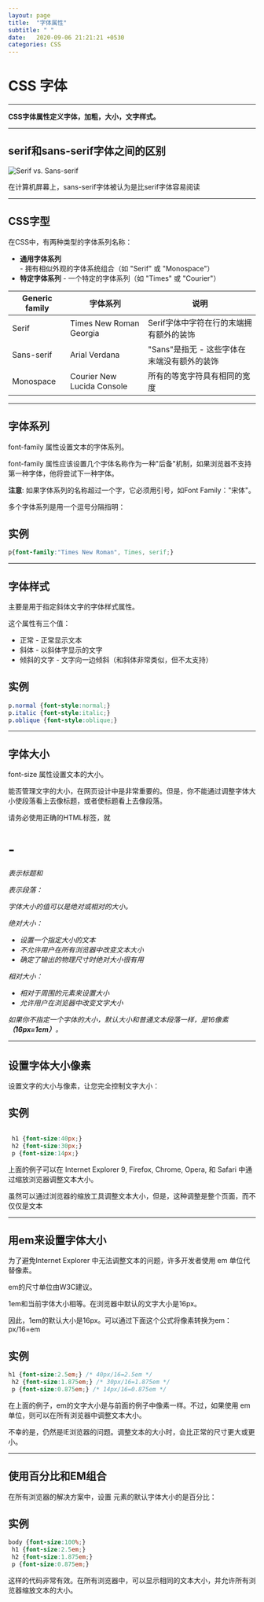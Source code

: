 ```yaml
---
layout: page
title:  "字体属性"
subtitle: " "
date:   2020-09-06 21:21:21 +0530
categories: CSS
---
```




# CSS 字体

------

**CSS字体属性定义字体，加粗，大小，文字样式。**

------

## serif和sans-serif字体之间的区别

![Serif vs. Sans-serif](https://www.runoob.com/images/serif.gif)

 在计算机屏幕上，sans-serif字体被认为是比serif字体容易阅读

------

## CSS字型

在CSS中，有两种类型的字体系列名称：

- **通用字体系列** - 拥有相似外观的字体系统组合（如 "Serif" 或 "Monospace"）
- **特定字体系列** - 一个特定的字体系列（如 "Times" 或 "Courier"）



| Generic family | 字体系列                    | 说明                                        |
| -------------- | --------------------------- | ------------------------------------------- |
| Serif          | Times New Roman  Georgia    | Serif字体中字符在行的末端拥有额外的装饰     |
| Sans-serif     | Arial  Verdana              | "Sans"是指无 - 这些字体在末端没有额外的装饰 |
| Monospace      | Courier New  Lucida Console | 所有的等宽字符具有相同的宽度                |



------

## 字体系列

 font-family 属性设置文本的字体系列。

 font-family 属性应该设置几个字体名称作为一种"后备"机制，如果浏览器不支持第一种字体，他将尝试下一种字体。

**注意**: 如果字体系列的名称超过一个字，它必须用引号，如Font Family："宋体"。

多个字体系列是用一个逗号分隔指明：

## 实例

```css
p{font-family:"Times New Roman", Times, serif;}
```

------

## 字体样式

主要是用于指定斜体文字的字体样式属性。

这个属性有三个值：

- 正常 - 正常显示文本
- 斜体 - 以斜体字显示的文字
- 倾斜的文字 - 文字向一边倾斜（和斜体非常类似，但不太支持）

## 实例

```CSS
p.normal {font-style:normal;}
p.italic {font-style:italic;}
p.oblique {font-style:oblique;}
```




------

## 字体大小

font-size 属性设置文本的大小。

能否管理文字的大小，在网页设计中是非常重要的。但是，你不能通过调整字体大小使段落看上去像标题，或者使标题看上去像段落。

请务必使用正确的HTML标签，就<h1> - <h6>表示标题和<p>表示段落： 

字体大小的值可以是绝对或相对的大小。

绝对大小：

- 设置一个指定大小的文本
- 不允许用户在所有浏览器中改变文本大小
- 确定了输出的物理尺寸时绝对大小很有用

相对大小：

- 相对于周围的元素来设置大小
- 允许用户在浏览器中改变文字大小

如果你不指定一个字体的大小，默认大小和普通文本段落一样，是16像素 **（16px=1em）**。

------

## 设置字体大小像素

设置文字的大小与像素，让您完全控制文字大小：

## 实例

```CSS

 h1 {font-size:40px;}
 h2 {font-size:30px;}
 p {font-size:14px;}

```




上面的例子可以在 Internet Explorer 9, Firefox, Chrome, Opera, 和 Safari 中通过缩放浏览器调整文本大小。

虽然可以通过浏览器的缩放工具调整文本大小，但是，这种调整是整个页面，而不仅仅是文本

------

## 用em来设置字体大小

为了避免Internet Explorer 中无法调整文本的问题，许多开发者使用 em 单位代替像素。

em的尺寸单位由W3C建议。

1em和当前字体大小相等。在浏览器中默认的文字大小是16px。

因此，1em的默认大小是16px。可以通过下面这个公式将像素转换为em：px/16=em

## 实例

```css
h1 {font-size:2.5em;} /* 40px/16=2.5em */
 h2 {font-size:1.875em;} /* 30px/16=1.875em */
 p {font-size:0.875em;} /* 14px/16=0.875em */

```



在上面的例子，em的文字大小是与前面的例子中像素一样。不过，如果使用 em 单位，则可以在所有浏览器中调整文本大小。

不幸的是，仍然是IE浏览器的问题。调整文本的大小时，会比正常的尺寸更大或更小。

------

## 使用百分比和EM组合

在所有浏览器的解决方案中，设置 <body>元素的默认字体大小的是百分比： 

## 实例

```css
body {font-size:100%;}
 h1 {font-size:2.5em;}
 h2 {font-size:1.875em;}
 p {font-size:0.875em;}


```



这样的代码非常有效。在所有浏览器中，可以显示相同的文本大小，并允许所有浏览器缩放文本的大小。